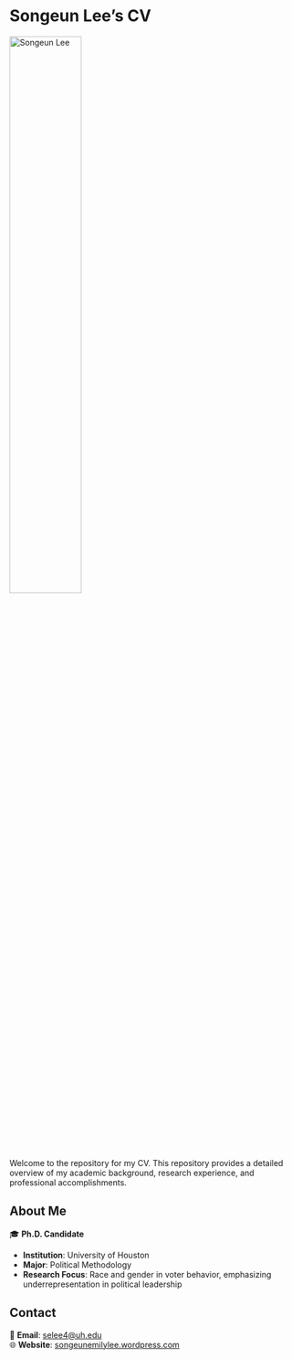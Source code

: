 # Songeun Lee’s CV  

<img src="/mocha.jpg" alt="Songeun Lee" width="50%">

Welcome to the repository for my CV. This repository provides a detailed overview of my academic background, research experience, and professional accomplishments.  

## About Me  
🎓 **Ph.D. Candidate**  
- **Institution**: University of Houston  
- **Major**: Political Methodology  
- **Research Focus**: Race and gender in voter behavior, emphasizing underrepresentation in political leadership  

## Contact  
📧 **Email**: [selee4@uh.edu](mailto:selee4@uh.edu)  
🌐 **Website**: [songeunemilylee.wordpress.com](https://songeunemilylee.wordpress.com)  
